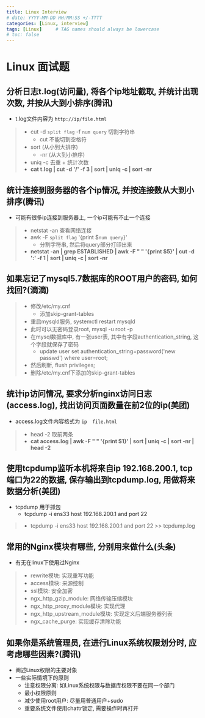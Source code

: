 ```yaml
---
title: Linux Interview
# date: YYYY-MM-DD HH:MM:SS +/-TTTT
categories: [Linux, interview]
tags: [Linux]     # TAG names should always be lowercase
# toc: false
---
```


# Linux 面试题

## 分析日志t.log(访问量), 将各个ip地址截取, 并统计出现次数, 并按从大到小排序(腾讯)
- t.log文件内容为 `http://ip/file.html`
> - cut -d `split flag` -f `num query` 切割字符串
>   - cut 不能切割空格符
> - sort (从小到大排序) 
>   - -nr (从大到小排序)
> - uniq -c 去重 + 统计次数
> - **cat t.log \| cut -d '/' -f 3 \| sort \| uniq -c \| sort -nr**

## 统计连接到服务器的各个ip情况, 并按连接数从大到小排序(腾讯)
- 可能有很多ip连接到服务器上, 一个ip可能有不止一个连接
> - netstat -an 查看网络连接
> - awk -F `split flag` '{print $`num query`}'
>   - 分割字符串, 然后将query部分打印出来
> - **netstat -an \| grep ESTABLISHED \| awk -F " " '{print $5}' \| cut -d ':' -f 1 \| sort \| uniq -c \| sort -nr**

## 如果忘记了mysql5.7数据库的ROOT用户的密码, 如何找回?(滴滴)
> - 修改/etc/my.cnf
>   - 添加skip-grant-tables
> - 重启mysqld服务, systemctl restart mysqld
> - 此时可以无密码登录root, mysql -u root -p
> - 在mysql数据库中, 有一张user表, 其中有字段authentication_string, 这个字段就保存了密码
>   - update user set authentication_string=password('new passwd') where user=root;
> - 然后刷新, flush privileges;
> - 删除/etc/my.cnf下添加的skip-grant-tables

## 统计ip访问情况, 要求分析nginx访问日志(access.log), 找出访问页面数量在前2位的ip(美团)
- access.log文件内容格式为 `ip  file.html`
> - head -2 取前两条
> - **cat access.log \| awk -F " " '{print $1}' \| sort \| uniq -c \| sort -nr \| head -2**

## 使用tcpdump监听本机将来自ip 192.168.200.1, tcp端口为22的数据, 保存输出到tcpdump.log, 用做将来数据分析(美团)
- tcpdump 用于抓包
  - tcpdump -i ens33 host 192.168.200.1 and port 22
> - tcpdump -i ens33 host 192.168.200.1 and port 22 >> tcpdump.log

## 常用的Nginx模块有哪些, 分别用来做什么(头条)
- 有无在linux下使用过Nginx
> - rewrite模块: 实现重写功能
> - access模块: 来源控制
> - ssl模块: 安全加密
> - ngx_http_gzip_module: 网络传输压缩模块
> - ngx_http_proxy_module模块: 实现代理
> - ngx_http_upstream_module模块: 实现定义后端服务器列表
> - ngx_cache_purge: 实现缓存清除功能


## 如果你是系统管理员, 在进行Linux系统权限划分时, 应考虑哪些因素?(腾讯)
- 阐述Linux权限的主要对象
- 一些实际情境下的原则
  - 注意权限分离: 如Linux系统权限与数据库权限不要在同一个部门
  - 最小权限原则
  - 减少使用root用户: 尽量用普通用户+sudo
  - 重要系统文件使用chattr锁定, 需要操作时再打开